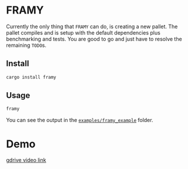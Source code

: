 # FRAMY

Currently the only thing that `FRAMY` can do, is creating a new pallet. The pallet compiles and is setup with the default dependencies plus benchmarking and tests. You are good to go and just have to resolve the remaining `TODO`s.

## Install

```bash
cargo install framy
```

## Usage

```bash
framy
```

You can see the output in the [`examples/framy_example`](./examples/framy_example) folder.

# Demo

[gdrive video link](https://drive.google.com/file/d/1aBJjRyfqNIXcGSo0TfhhLzZ6_qT0Bv-a/view?usp=sharing)
